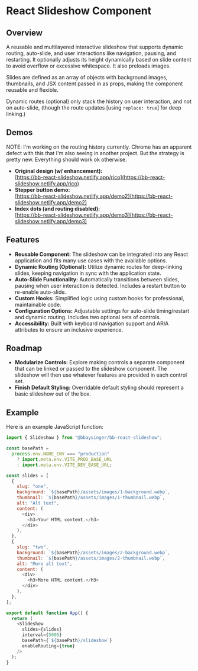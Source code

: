 # React Slideshow Component

## Overview

A reusable and multilayered interactive slideshow that supports dynamic routing, auto-slide, and user interactions like navigation, pausing, and restarting. It optionally adjusts its height dynamically based on slide content to avoid overflow or excessive whitespace. It also preloads images.

Slides are defined as an array of objects with background images, thumbnails, and JSX content passed in as props, making the component reusable and flexible.

Dynamic routes (optional) only stack the history on user interaction, and not
on auto-slide, (though the route updates [using `replace: true`] for deep linking.)

## Demos

NOTE: I'm working on the routing history currently. Chrome has an apparent defect with this that I'm also
seeing in another project. But the strategy is pretty new. Everything should work ok otherwise.

- **Original design (w/ enhancement):**  
  [https://bb-react-slideshow.netlify.app/rico](https://bb-react-slideshow.netlify.app/rico)
- **Stepper button demo:**  
  [https://bb-react-slideshow.netlify.app/demo2](https://bb-react-slideshow.netlify.app/demo2)
- **Index dots (and routing disabled):**  
  [https://bb-react-slideshow.netlify.app/demo3](https://bb-react-slideshow.netlify.app/demo3)

## Features

- **Reusable Component:** The slideshow can be integrated into any React application and fits many use cases with the available options.
- **Dynamic Routing (Optional):** Utilize dynamic routes for deep-linking slides, keeping navigation in sync with the application state.
- **Auto-Slide Functionality:** Automatically transitions between slides, pausing when user interaction is detected. Includes a restart button to re-enable auto-slide.
- **Custom Hooks:** Simplified logic using custom hooks for professional, maintainable code.
- **Configuration Options:** Adjustable settings for auto-slide timing/restart and dynamic routing. Includes two optional sets of controls.
- **Accessibility:** Built with keyboard navigation support and ARIA attributes to ensure an inclusive experience.

## Roadmap

- **Modularize Controls:** Explore making controls a separate component that can be linked or passed to the slideshow component. The slideshow will then use whatever features are provided in each control set.
- **Finish Default Styling:** Overridable default styling should represent a basic slideshow out of the box.

## Example

Here is an example JavaScript function:

```javascript
import { Slideshow } from "@bbaysinger/bb-react-slideshow";

const basePath =
  process.env.NODE_ENV === "production"
    ? import.meta.env.VITE_PROD_BASE_URL
    : import.meta.env.VITE_DEV_BASE_URL;

const slides = [
  {
    slug: "one",
    background: `${basePath}/assets/images/1-background.webp`,
    thumbnail: `${basePath}/assets/images/1-thumbnail.webp`,
    alt: "Alt text",
    content: (
      <div>
        <h3>Your HTML content.</h3>
      </div>
    ),
  },
  {
    slug: "two",
    background: `${basePath}/assets/images/2-background.webp`,
    thumbnail: `${basePath}/assets/images/2-thumbnail.webp`,
    alt: "More alt text",
    content: (
      <div>
        <h3>More HTML content.</h3>
      </div>
    ),
  },
];

export default function App() {
  return (
    <Slideshow
      slides={slides}
      interval={5000}
      basePath={`${basePath}/slideshow`}
      enableRouting={true}
    />
  );
}
```
